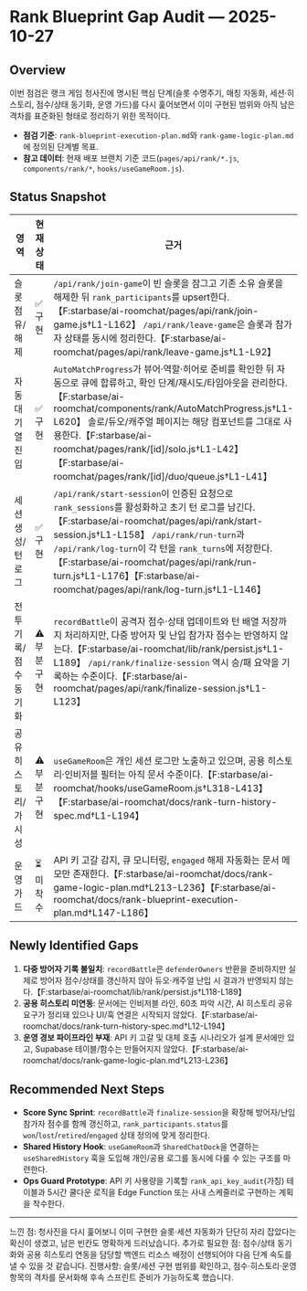 # Rank Blueprint Gap Audit — 2025-10-27

## Overview
이번 점검은 랭크 게임 청사진에 명시된 핵심 단계(슬롯 수명주기, 매칭 자동화, 세션·히스토리, 점수/상태 동기화, 운영 가드)를 다시 훑어보면서
이미 구현된 범위와 아직 남은 격차를 표준화된 형태로 정리하기 위한 목적이다.

- **점검 기준**: `rank-blueprint-execution-plan.md`와 `rank-game-logic-plan.md`에 정의된 단계별 목표.
- **참고 데이터**: 현재 배포 브랜치 기준 코드(`pages/api/rank/*.js`, `components/rank/*`, `hooks/useGameRoom.js`).

## Status Snapshot
| 영역 | 현재 상태 | 근거 |
| --- | --- | --- |
| 슬롯 점유/해제 | ✅ 구현 | `/api/rank/join-game`이 빈 슬롯을 잠그고 기존 소유 슬롯을 해제한 뒤 `rank_participants`를 upsert한다.【F:starbase/ai-roomchat/pages/api/rank/join-game.js†L1-L162】 `/api/rank/leave-game`은 슬롯과 참가자 상태를 동시에 정리한다.【F:starbase/ai-roomchat/pages/api/rank/leave-game.js†L1-L92】 |
| 자동 대기열 진입 | ✅ 구현 | `AutoMatchProgress`가 뷰어·역할·히어로 준비를 확인한 뒤 자동으로 큐에 합류하고, 확인 단계/재시도/타임아웃을 관리한다.【F:starbase/ai-roomchat/components/rank/AutoMatchProgress.js†L1-L620】 솔로/듀오/캐주얼 페이지는 해당 컴포넌트를 그대로 사용한다.【F:starbase/ai-roomchat/pages/rank/[id]/solo.js†L1-L42】【F:starbase/ai-roomchat/pages/rank/[id]/duo/queue.js†L1-L41】 |
| 세션 생성/턴 로그 | ✅ 구현 | `/api/rank/start-session`이 인증된 요청으로 `rank_sessions`를 활성화하고 초기 턴 로그를 남긴다.【F:starbase/ai-roomchat/pages/api/rank/start-session.js†L1-L158】 `/api/rank/run-turn`과 `/api/rank/log-turn`이 각 턴을 `rank_turns`에 저장한다.【F:starbase/ai-roomchat/pages/api/rank/run-turn.js†L1-L176】【F:starbase/ai-roomchat/pages/api/rank/log-turn.js†L1-L146】 |
| 전투 기록/점수 동기화 | ⚠️ 부분 구현 | `recordBattle`이 공격자 점수·상태 업데이트와 턴 배열 저장까지 처리하지만, 다중 방어자 및 난입 참가자 점수는 반영하지 않는다.【F:starbase/ai-roomchat/lib/rank/persist.js†L1-L189】 `/api/rank/finalize-session` 역시 승/패 요약을 기록하는 수준이다.【F:starbase/ai-roomchat/pages/api/rank/finalize-session.js†L1-L123】 |
| 공유 히스토리/가시성 | ⚠️ 부분 구현 | `useGameRoom`은 개인 세션 로그만 노출하고 있으며, 공용 히스토리·인비저블 필터는 아직 문서 수준이다.【F:starbase/ai-roomchat/hooks/useGameRoom.js†L318-L413】【F:starbase/ai-roomchat/docs/rank-turn-history-spec.md†L1-L194】 |
| 운영 가드 | ⏳ 미착수 | API 키 고갈 감지, 큐 모니터링, `engaged` 해제 자동화는 문서 메모만 존재한다.【F:starbase/ai-roomchat/docs/rank-game-logic-plan.md†L213-L236】【F:starbase/ai-roomchat/docs/rank-blueprint-execution-plan.md†L147-L186】 |

## Newly Identified Gaps
1. **다중 방어자 기록 불일치**: `recordBattle`은 `defenderOwners` 반환을 준비하지만 실제로 방어자 점수/상태를 갱신하지 않아
   듀오·캐주얼 난입 시 결과가 반영되지 않는다.【F:starbase/ai-roomchat/lib/rank/persist.js†L118-L189】
2. **공용 히스토리 미연동**: 문서에는 인비저블 라인, 60초 파악 시간, AI 히스토리 공유 요구가 정리돼 있으나 UI/훅 연결은 시작되지 않았다.【F:starbase/ai-roomchat/docs/rank-turn-history-spec.md†L12-L194】
3. **운영 경보 파이프라인 부재**: API 키 고갈 및 대체 호출 시나리오가 설계 문서에만 있고, Supabase 테이블/함수는 만들어지지 않았다.【F:starbase/ai-roomchat/docs/rank-game-logic-plan.md†L213-L236】

## Recommended Next Steps
- **Score Sync Sprint**: `recordBattle`과 `finalize-session`을 확장해 방어자/난입 참가자 점수를 함께 갱신하고, `rank_participants.status`를 `won`/`lost`/`retired`/`engaged` 상태 정의에 맞게 정리한다.
- **Shared History Hook**: `useGameRoom`과 `SharedChatDock`을 연결하는 `useSharedHistory` 훅을 도입해 개인/공용 로그를 동시에 다룰 수 있는 구조를 마련한다.
- **Ops Guard Prototype**: API 키 사용량을 기록할 `rank_api_key_audit`(가칭) 테이블과 5시간 쿨다운 로직을 Edge Function 또는 사내 스케줄러로 구현하는 계획을 착수한다.

---
느낀 점: 청사진을 다시 훑어보니 이미 구현한 슬롯·세션 자동화가 단단히 자리 잡았다는 확신이 생겼고, 남은 빈칸도 명확하게 드러났습니다.
추가로 필요한 점: 점수/상태 동기화와 공용 히스토리 연동을 담당할 백엔드 리소스 배정이 선행되어야 다음 단계 속도를 낼 수 있을 것 같습니다.
진행사항: 슬롯/세션 구현 범위를 확인하고, 점수·히스토리·운영 항목의 격차를 문서화해 후속 스프린트 준비가 가능하도록 했습니다.
